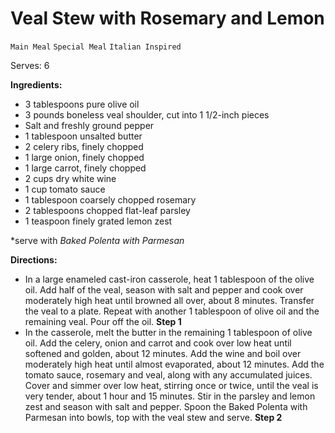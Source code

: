 # Veal Stew with Rosemary and Lemon

`Main Meal` `Special Meal` `Italian Inspired`

Serves: 6

**Ingredients:**

- 3 tablespoons pure olive oil 
- 3 pounds boneless veal shoulder, cut into 1 1/2-inch pieces 
- Salt and freshly ground pepper 
- 1 tablespoon unsalted butter 
- 2 celery ribs, finely chopped 
- 1 large onion, finely chopped 
- 1 large carrot, finely chopped 
- 2 cups dry white wine 
- 1 cup tomato sauce 
- 1 tablespoon coarsely chopped rosemary 
- 2 tablespoons chopped flat-leaf parsley 
- 1 teaspoon finely grated lemon zest 

*serve with _Baked Polenta with Parmesan_

**Directions:**

- In a large enameled cast-iron casserole, heat 1 tablespoon of the olive oil. Add half of the veal, season with salt and pepper and cook over moderately high heat until browned all over, about 8 minutes. Transfer the veal to a plate. Repeat with another 1 tablespoon of olive oil and the remaining veal. Pour off the oil.
    **Step 1**
- In the casserole, melt the butter in the remaining 1 tablespoon of olive oil. Add the celery, onion and carrot and cook over low heat until softened and golden, about 12 minutes. Add the wine and boil over moderately high heat until almost evaporated, about 12 minutes. Add the tomato sauce, rosemary and veal, along with any accumulated juices. Cover and simmer over low heat, stirring once or twice, until the veal is very tender, about 1 hour and 15 minutes. Stir in the parsley and lemon zest and season with salt and pepper. Spoon the Baked Polenta with Parmesan into bowls, top with the veal stew and serve.
    **Step 2**

